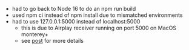 - had to go back to Node 16 to do an npm run build
- used npm ci instead of npm install due to mismatched environments
- had to use 127.0.0.1:5000 instead of localhost:5000
  - this is due to Airplay receiver running on port 5000 on MacOS monterey+
  - see [post](https://stackoverflow.com/questions/70913242/access-to-localhost-was-denied-you-dont-have-authorization-to-view-this-page-h) for more details